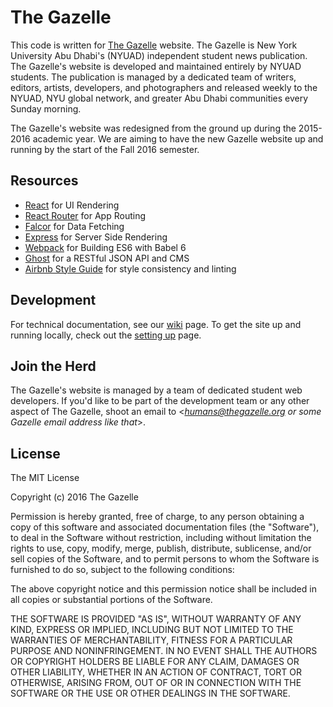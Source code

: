 # The Gazelle

This code is written for [The Gazelle](http://thegazelle.org) website. The Gazelle is New York University Abu Dhabi's (NYUAD) independent  student news publication. The Gazelle's website is developed and maintained entirely by NYUAD students. The publication is managed by a dedicated team of writers, editors, artists, developers, and photographers and released weekly to the NYUAD, NYU global network, and greater Abu Dhabi communities every Sunday morning.

The Gazelle's website was redesigned from the ground up during the 2015-2016 academic year. We are aiming to have the new Gazelle website up and running by the start of the Fall 2016 semester.

## Resources

- [React](https://facebook.github.io/react/) for UI Rendering
- [React Router](https://github.com/reactjs/react-router) for App Routing
- [Falcor](https://github.com/Netflix/falcor) for Data Fetching
- [Express](https://expressjs.com/) for Server Side Rendering
- [Webpack](https://webpack.github.io/) for Building ES6 with Babel 6
- [Ghost](https://api.ghost.org/) for a RESTful JSON API and CMS
- [Airbnb Style Guide](https://github.com/airbnb/javascript/tree/master/react) for style consistency and linting

## Development

For technical documentation, see our [wiki](https://github.com/thegazelle-ad/gazelle-front-end/wiki) page. To get the site up and running locally, check out the [setting up](https://github.com/thegazelle-ad/gazelle-front-end/wiki/Setting-Up) page.

## Join the Herd

The Gazelle's website is managed by a team of dedicated student web developers. If you'd like to be part of the development team or any other aspect of The Gazelle, shoot an email to <*humans@thegazelle.org or some Gazelle email address like that*>.

## License

The MIT License

Copyright (c) 2016 The Gazelle

Permission is hereby granted, free of charge, to any person obtaining a copy
of this software and associated documentation files (the "Software"), to deal
in the Software without restriction, including without limitation the rights
to use, copy, modify, merge, publish, distribute, sublicense, and/or sell
copies of the Software, and to permit persons to whom the Software is
furnished to do so, subject to the following conditions:

The above copyright notice and this permission notice shall be included in
all copies or substantial portions of the Software.

THE SOFTWARE IS PROVIDED "AS IS", WITHOUT WARRANTY OF ANY KIND, EXPRESS OR
IMPLIED, INCLUDING BUT NOT LIMITED TO THE WARRANTIES OF MERCHANTABILITY,
FITNESS FOR A PARTICULAR PURPOSE AND NONINFRINGEMENT. IN NO EVENT SHALL THE
AUTHORS OR COPYRIGHT HOLDERS BE LIABLE FOR ANY CLAIM, DAMAGES OR OTHER
LIABILITY, WHETHER IN AN ACTION OF CONTRACT, TORT OR OTHERWISE, ARISING FROM,
OUT OF OR IN CONNECTION WITH THE SOFTWARE OR THE USE OR OTHER DEALINGS IN
THE SOFTWARE.
